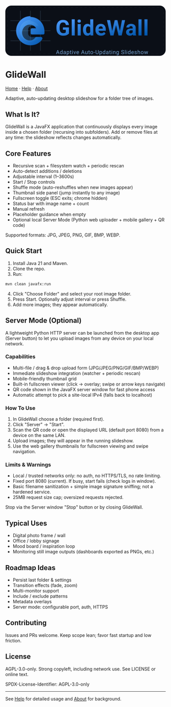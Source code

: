 ![GlideWall Logo](assets/glidewall-logo.svg)

# GlideWall

[Home](index.md) · [Help](help.md) · [About](about.md)

Adaptive, auto-updating desktop slideshow for a folder tree of images.

## What Is It?
GlideWall is a JavaFX application that continuously displays every image inside a chosen folder (recursing into subfolders). Add or remove files at any time: the slideshow reflects changes automatically.

## Core Features
- Recursive scan + filesystem watch + periodic rescan
- Auto-detect additions / deletions
- Adjustable interval (1–3600s)
- Start / Stop controls
- Shuffle mode (auto-reshuffles when new images appear)
- Thumbnail side panel (jump instantly to any image)
- Fullscreen toggle (ESC exits; chrome hidden)
- Status bar with image name + count
- Manual refresh
- Placeholder guidance when empty
- Optional local Server Mode (Python web uploader + mobile gallery + QR code)

Supported formats: JPG, JPEG, PNG, GIF, BMP, WEBP.

## Quick Start
1. Install Java 21 and Maven.
2. Clone the repo.
3. Run:
```bash
mvn clean javafx:run
```
4. Click "Choose Folder" and select your root image folder.
5. Press Start. Optionally adjust interval or press Shuffle.
6. Add more images; they appear automatically.

## Server Mode (Optional)
A lightweight Python HTTP server can be launched from the desktop app (Server button) to let you upload images from any device on your local network.

### Capabilities
- Multi-file / drag & drop upload form (JPG/JPEG/PNG/GIF/BMP/WEBP)
- Immediate slideshow integration (watcher + periodic rescan)
- Mobile-friendly thumbnail grid
- Built-in fullscreen viewer (click → overlay; swipe or arrow keys navigate)
- QR code shown in the JavaFX server window for fast phone access
- Automatic attempt to pick a site-local IPv4 (falls back to localhost)

### How To Use
1. In GlideWall choose a folder (required first).
2. Click "Server" → "Start".
3. Scan the QR code or open the displayed URL (default port 8080) from a device on the same LAN.
4. Upload images; they will appear in the running slideshow.
5. Use the web gallery thumbnails for fullscreen viewing and swipe navigation.

### Limits & Warnings
- Local / trusted networks only: no auth, no HTTPS/TLS, no rate limiting.
- Fixed port 8080 (current). If busy, start fails (check logs in window).
- Basic filename sanitization + simple image signature sniffing; not a hardened service.
- 25MB request size cap; oversized requests rejected.

Stop via the Server window "Stop" button or by closing GlideWall.

## Typical Uses
- Digital photo frame / wall
- Office / lobby signage
- Mood board / inspiration loop
- Monitoring still image outputs (dashboards exported as PNGs, etc.)

## Roadmap Ideas
- Persist last folder & settings
- Transition effects (fade, zoom)
- Multi-monitor support
- Include / exclude patterns
- Metadata overlays
- Server mode: configurable port, auth, HTTPS

## Contributing
Issues and PRs welcome. Keep scope lean; favor fast startup and low friction.

## License
AGPL-3.0-only. Strong copyleft, including network use. See LICENSE or online text.

SPDX-License-Identifier: AGPL-3.0-only

---
See [Help](help.md) for detailed usage and [About](about.md) for background.
